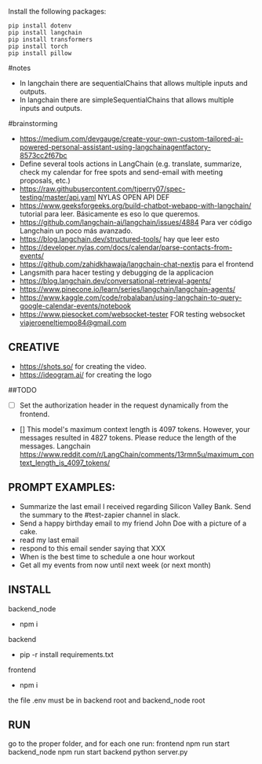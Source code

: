 

Install the following packages:

```
pip install dotenv
pip install langchain
pip install transformers
pip install torch
pip install pillow
```

#notes 

- In langchain there are sequentialChains that allows multiple inputs and outputs.
- In langchain there are simpleSequentialChains that allows multiple inputs and outputs.

#brainstorming

- https://medium.com/devgauge/create-your-own-custom-tailored-ai-powered-personal-assistant-using-langchainagentfactory-8573cc2f67bc
- Define several tools actions in LangChain (e.g. translate, summarize, check my calendar for free spots and send-email with meeting proposals, etc.)
- https://raw.githubusercontent.com/tjperry07/spec-testing/master/api.yaml  NYLAS OPEN API DEF
- https://www.geeksforgeeks.org/build-chatbot-webapp-with-langchain/ tutorial para leer. Básicamente es eso lo que queremos.
- https://github.com/langchain-ai/langchain/issues/4884 Para ver código Langchain un poco más avanzado.
- https://blog.langchain.dev/structured-tools/ hay que leer esto
- https://developer.nylas.com/docs/calendar/parse-contacts-from-events/
- https://github.com/zahidkhawaja/langchain-chat-nextjs para el frontend
- Langsmith para hacer testing y debugging de la applicacion 
- https://blog.langchain.dev/conversational-retrieval-agents/
- https://www.pinecone.io/learn/series/langchain/langchain-agents/
- https://www.kaggle.com/code/robalaban/using-langchain-to-query-google-calendar-events/notebook
- https://www.piesocket.com/websocket-tester FOR testing websocket
viajeroeneltiempo84@gmail.com


## CREATIVE

- https://shots.so/ for creating the video.
- https://ideogram.ai/ for creating the logo

##TODO

- [ ] Set the authorization header in the request dynamically from the frontend.
- [] This model's maximum context length is 4097 tokens. However, your messages resulted in 4827 tokens. Please reduce the length of the messages. Langchain https://www.reddit.com/r/LangChain/comments/13rmn5u/maximum_context_length_is_4097_tokens/

## PROMPT EXAMPLES: 

- Summarize the last email I received regarding Silicon Valley Bank. Send the summary to the #test-zapier channel in slack.
- Send a happy birthday email to my friend John Doe with a picture of a cake.
- read my last email
- respond to this email sender saying that XXX
- When is the best time to schedule a one hour workout
- Get all my events from now until next week (or next month)

## INSTALL

backend_node 

 - npm i 
  
backend 

 - pip -r install requirements.txt

frontend
    
  - npm i

the file .env must be in backend root and backend_node root 

## RUN 

go to the proper folder, and for each one run:
  frontend npm run start 
  backend_node npm run start 
  backend python server.py
